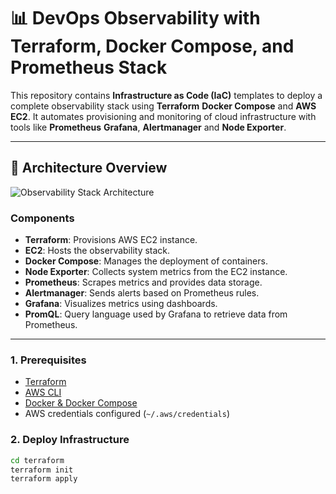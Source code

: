 # 📊 DevOps Observability with Terraform, Docker Compose, and Prometheus Stack

This repository contains **Infrastructure as Code (IaC)** templates to deploy a complete observability stack using 
**Terraform** **Docker Compose** and **AWS EC2**. It automates provisioning and monitoring of cloud infrastructure with tools like 
**Prometheus** **Grafana**, **Alertmanager**
 and **Node Exporter**.

---

## 🧭 Architecture Overview

![Observability Stack Architecture](./284796035-6a9f9d90-e56f-4038-82c7-e8eae29d8bcf.png)

### Components

- **Terraform**: Provisions AWS EC2 instance.
- **EC2**: Hosts the observability stack.
- **Docker Compose**: Manages the deployment of containers.
- **Node Exporter**: Collects system metrics from the EC2 instance.
- **Prometheus**: Scrapes metrics and provides data storage.
- **Alertmanager**: Sends alerts based on Prometheus rules.
- **Grafana**: Visualizes metrics using dashboards.
- **PromQL**: Query language used by Grafana to retrieve data from Prometheus.

---
### 1. Prerequisites

- [Terraform](https://developer.hashicorp.com/terraform/downloads)
- [AWS CLI](https://docs.aws.amazon.com/cli/latest/userguide/install-cliv2.html)
- [Docker & Docker Compose](https://docs.docker.com/compose/install/)
- AWS credentials configured (`~/.aws/credentials`)

### 2. Deploy Infrastructure

```bash
cd terraform
terraform init
terraform apply
